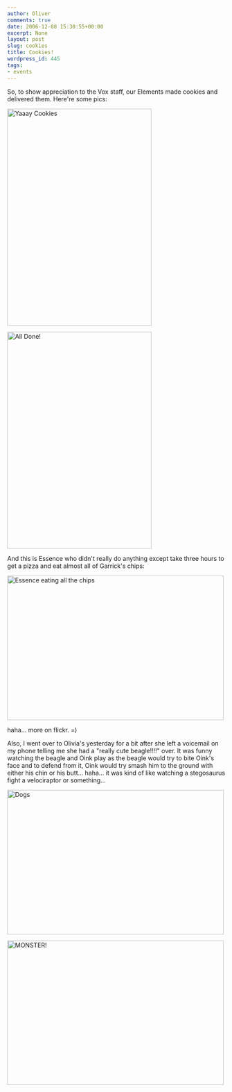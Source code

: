 ```yaml
---
author: Oliver
comments: true
date: 2006-12-08 15:30:55+00:00
excerpt: None
layout: post
slug: cookies
title: Cookies!
wordpress_id: 445
tags:
- events
---
```


So, to show appreciation to the Vox staff, our Elements made cookies and delivered them.  Here're some pics:

<a href="http://www.flickr.com/photos/owiber/316854582/" title="Photo Sharing"><img src="http://static.flickr.com/84/316854582_0fc32eeeca.jpg" width="333" height="500" alt="Yaaay Cookies" /></a>

<a href="http://www.flickr.com/photos/owiber/316855165/" title="Photo Sharing"><img src="http://static.flickr.com/103/316855165_0261e0b7e6.jpg" width="333" height="500" alt="All Done!" /></a>

And this is Essence who didn't really do anything except take three hours to get a pizza and eat almost all of Garrick's chips:

<a href="http://www.flickr.com/photos/owiber/316848955/" title="Photo Sharing"><img src="http://static.flickr.com/100/316848955_1e1cfb5a62.jpg" width="500" height="333" alt="Essence eating all the chips" /></a>

haha... more on <a herf="http://www.flickr.com/photos/owiber/316846863/in/set-72157594357479167/">flickr</a>. =)

Also, I went over to Olivia's yesterday for a bit after she left a voicemail on my phone telling me she had a "really cute beagle!!!!" over.  It was funny watching the beagle and Oink play as the beagle would try to bite Oink's face and to defend from it, Oink would try smash him to the ground with either his chin or his butt... haha... it was kind of like watching a stegosaurus fight a velociraptor or something...

<a href="http://www.flickr.com/photos/owiber/316859554/" title="Photo Sharing"><img src="http://static.flickr.com/104/316859554_b17415deae.jpg" width="500" height="333" alt="Dogs" /></a>

<a href="http://www.flickr.com/photos/owiber/316857944/" title="Photo Sharing"><img src="http://static.flickr.com/101/316857944_d392f983ae.jpg" width="500" height="333" alt="MONSTER!" /></a>